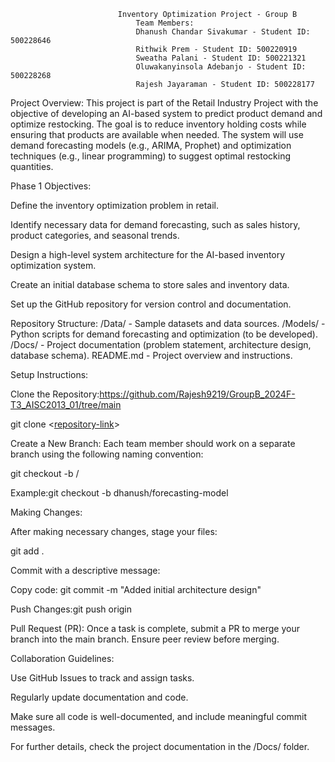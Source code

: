 							Inventory Optimization Project - Group B
								Team Members:
								Dhanush Chandar Sivakumar - Student ID: 500228646
								Rithwik Prem - Student ID: 500220919
								Sweatha Palani - Student ID: 500221321
								Oluwakanyinsola Adebanjo - Student ID: 500228268
								Rajesh Jayaraman - Student ID: 500228177

Project Overview:
This project is part of the Retail Industry Project with the objective of developing an AI-based system to predict product demand and optimize restocking. The goal is to reduce inventory holding costs while ensuring that products are available when needed. The system will use demand forecasting models (e.g., ARIMA, Prophet) and optimization techniques (e.g., linear programming) to suggest optimal restocking quantities.


Phase 1 Objectives:

Define the inventory optimization problem in retail.

Identify necessary data for demand forecasting, such as sales history, product categories, and seasonal trends.

Design a high-level system architecture for the AI-based inventory optimization system.

Create an initial database schema to store sales and inventory data.

Set up the GitHub repository for version control and documentation.



Repository Structure:
/Data/        - Sample datasets and data sources.
/Models/      - Python scripts for demand forecasting and optimization (to be developed).
/Docs/        - Project documentation (problem statement, architecture design, database schema).
README.md     - Project overview and instructions.

Setup Instructions:

Clone the Repository:https://github.com/Rajesh9219/GroupB_2024F-T3_AISC2013_01/tree/main

git clone <[repository-link](https://github.com/Rajesh9219/GroupB_2024F-T3_AISC2013_01/tree/main)>

Create a New Branch: Each team member should work on a separate branch using the following naming convention:

git checkout -b <team-member-name>/<feature-or-task>

Example:git checkout -b dhanush/forecasting-model

Making Changes:

After making necessary changes, stage your files:

git add .

Commit with a descriptive message:


Copy code: git commit -m "Added initial architecture design"

Push Changes:git push origin <branch-name>


Pull Request (PR): Once a task is complete, submit a PR to merge your branch into the main branch. Ensure peer review before merging.

Collaboration Guidelines:

Use GitHub Issues to track and assign tasks.

Regularly update documentation and code.

Make sure all code is well-documented, and include meaningful commit messages.

For further details, check the project documentation in the /Docs/ folder.

